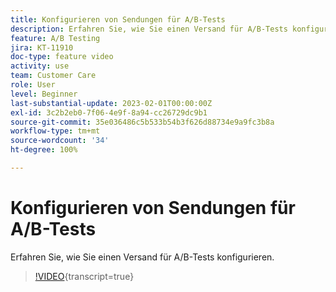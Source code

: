 ```yaml
---
title: Konfigurieren von Sendungen für A/B-Tests
description: Erfahren Sie, wie Sie einen Versand für A/B-Tests konfigurieren.
feature: A/B Testing
jira: KT-11910
doc-type: feature video
activity: use
team: Customer Care
role: User
level: Beginner
last-substantial-update: 2023-02-01T00:00:00Z
exl-id: 3c2b2eb0-7f06-4e9f-8a94-cc26729dc9b1
source-git-commit: 35e036486c5b533b54b3f626d88734e9a9fc3b8a
workflow-type: tm+mt
source-wordcount: '34'
ht-degree: 100%

---
```


# Konfigurieren von Sendungen für A/B-Tests

Erfahren Sie, wie Sie einen Versand für A/B-Tests konfigurieren.

>[!VIDEO](https://video.tv.adobe.com/v/3415929?quality=12&learn=on){transcript=true}
